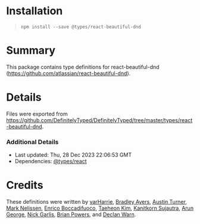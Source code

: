 # Installation
> `npm install --save @types/react-beautiful-dnd`

# Summary
This package contains type definitions for react-beautiful-dnd (https://github.com/atlassian/react-beautiful-dnd).

# Details
Files were exported from https://github.com/DefinitelyTyped/DefinitelyTyped/tree/master/types/react-beautiful-dnd.

### Additional Details
 * Last updated: Thu, 28 Dec 2023 22:06:53 GMT
 * Dependencies: [@types/react](https://npmjs.com/package/@types/react)

# Credits
These definitions were written by [varHarrie](https://github.com/varHarrie), [Bradley Ayers](https://github.com/bradleyayers), [Austin Turner](https://github.com/paustint), [Mark Nelissen](https://github.com/marknelissen), [Enrico Boccadifuoco](https://github.com/enricoboccadifuoco), [Taeheon Kim](https://github.com/lonyele), [Kanitkorn Sujautra](https://github.com/lukyth), [Arun George](https://github.com/aruniverse), [Nick Garlis](https://github.com/nickgarlis), [Brian Powers](https://github.com/brianspowers), and [Declan Warn](https://github.com/declan-warn).

